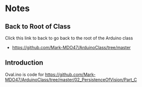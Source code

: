 # Notes

## Back to Root of Class
Click this link to back to go back to the root of the Arduino class
- https://github.com/Mark-MDO47/ArduinoClass/tree/master


## Introduction
Oval.ino is code for https://github.com/Mark-MDO47/ArduinoClass/tree/master/02_PersistenceOfVision/Part_C
